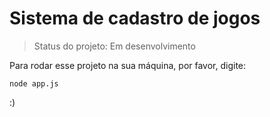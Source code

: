 <h1>Sistema de cadastro de jogos</h1>

>Status do projeto: Em desenvolvimento

Para rodar esse projeto na sua máquina, por favor, digite:

```
node app.js
```
:)
